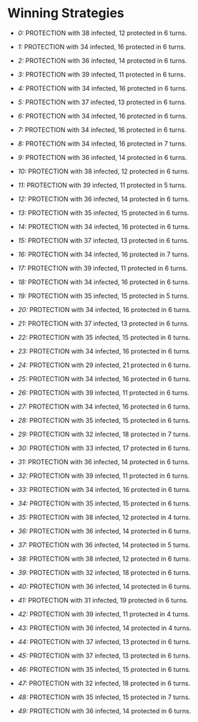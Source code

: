 # Winning Strategies

* _0:_ PROTECTION with 38 infected, 12 protected in 6 turns.


* _1:_ PROTECTION with 34 infected, 16 protected in 6 turns.


* _2:_ PROTECTION with 36 infected, 14 protected in 6 turns.


* _3:_ PROTECTION with 39 infected, 11 protected in 6 turns.


* _4:_ PROTECTION with 34 infected, 16 protected in 6 turns.


* _5:_ PROTECTION with 37 infected, 13 protected in 6 turns.


* _6:_ PROTECTION with 34 infected, 16 protected in 6 turns.


* _7:_ PROTECTION with 34 infected, 16 protected in 6 turns.


* _8:_ PROTECTION with 34 infected, 16 protected in 7 turns.


* _9:_ PROTECTION with 36 infected, 14 protected in 6 turns.


* _10:_ PROTECTION with 38 infected, 12 protected in 6 turns.


* _11:_ PROTECTION with 39 infected, 11 protected in 5 turns.


* _12:_ PROTECTION with 36 infected, 14 protected in 6 turns.


* _13:_ PROTECTION with 35 infected, 15 protected in 6 turns.


* _14:_ PROTECTION with 34 infected, 16 protected in 6 turns.


* _15:_ PROTECTION with 37 infected, 13 protected in 6 turns.


* _16:_ PROTECTION with 34 infected, 16 protected in 7 turns.


* _17:_ PROTECTION with 39 infected, 11 protected in 6 turns.


* _18:_ PROTECTION with 34 infected, 16 protected in 6 turns.


* _19:_ PROTECTION with 35 infected, 15 protected in 5 turns.


* _20:_ PROTECTION with 34 infected, 16 protected in 6 turns.


* _21:_ PROTECTION with 37 infected, 13 protected in 6 turns.


* _22:_ PROTECTION with 35 infected, 15 protected in 6 turns.


* _23:_ PROTECTION with 34 infected, 16 protected in 6 turns.


* _24:_ PROTECTION with 29 infected, 21 protected in 6 turns.


* _25:_ PROTECTION with 34 infected, 16 protected in 6 turns.


* _26:_ PROTECTION with 39 infected, 11 protected in 6 turns.


* _27:_ PROTECTION with 34 infected, 16 protected in 6 turns.


* _28:_ PROTECTION with 35 infected, 15 protected in 6 turns.


* _29:_ PROTECTION with 32 infected, 18 protected in 7 turns.


* _30:_ PROTECTION with 33 infected, 17 protected in 6 turns.


* _31:_ PROTECTION with 36 infected, 14 protected in 6 turns.


* _32:_ PROTECTION with 39 infected, 11 protected in 6 turns.


* _33:_ PROTECTION with 34 infected, 16 protected in 6 turns.


* _34:_ PROTECTION with 35 infected, 15 protected in 6 turns.


* _35:_ PROTECTION with 38 infected, 12 protected in 4 turns.


* _36:_ PROTECTION with 36 infected, 14 protected in 6 turns.


* _37:_ PROTECTION with 36 infected, 14 protected in 5 turns.


* _38:_ PROTECTION with 38 infected, 12 protected in 6 turns.


* _39:_ PROTECTION with 32 infected, 18 protected in 6 turns.


* _40:_ PROTECTION with 36 infected, 14 protected in 6 turns.


* _41:_ PROTECTION with 31 infected, 19 protected in 6 turns.


* _42:_ PROTECTION with 39 infected, 11 protected in 4 turns.


* _43:_ PROTECTION with 36 infected, 14 protected in 4 turns.


* _44:_ PROTECTION with 37 infected, 13 protected in 6 turns.


* _45:_ PROTECTION with 37 infected, 13 protected in 6 turns.


* _46:_ PROTECTION with 35 infected, 15 protected in 6 turns.


* _47:_ PROTECTION with 32 infected, 18 protected in 6 turns.


* _48:_ PROTECTION with 35 infected, 15 protected in 7 turns.


* _49:_ PROTECTION with 36 infected, 14 protected in 6 turns.


